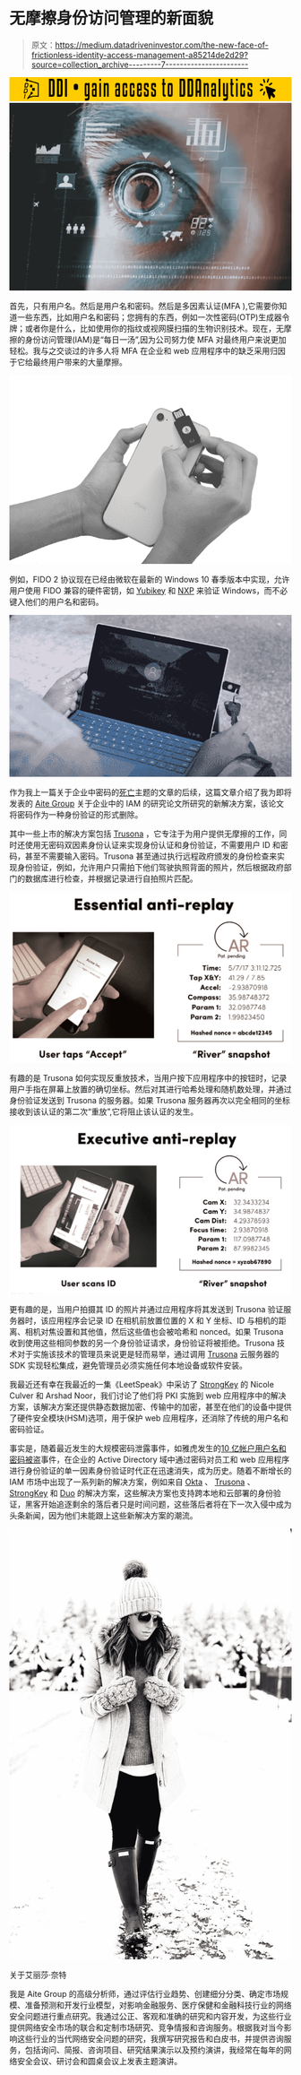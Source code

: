 # 无摩擦身份访问管理的新面貌

> 原文：<https://medium.datadriveninvestor.com/the-new-face-of-frictionless-identity-access-management-a85214de2d29?source=collection_archive---------7----------------------->

[![](img/ab2da2c9d6874268fb25d1f93f393493.png)](http://www.track.datadriveninvestor.com/181206BYellow)![](img/674ab207321f5c48c151cc77d2800dcb.png)

首先，只有用户名。然后是用户名和密码。然后是多因素认证(MFA ),它需要你知道一些东西，比如用户名和密码；您拥有的东西，例如一次性密码(OTP)生成器令牌；或者你是什么，比如使用你的指纹或视网膜扫描的生物识别技术。现在，无摩擦的身份访问管理(IAM)是“每日一汤”,因为公司努力使 MFA 对最终用户来说更加轻松。我与之交谈过的许多人将 MFA 在企业和 web 应用程序中的缺乏采用归因于它给最终用户带来的大量摩擦。

![](img/ac737b1d74911303b72974520748d61e.png)

例如，FIDO 2 协议现在已经由微软在最新的 Windows 10 春季版本中实现，允许用户使用 FIDO 兼容的硬件密钥，如 [Yubikey](https://www.yubico.com/) 和 [NXP](http://www.nxp.com/) 来验证 Windows，而不必键入他们的用户名和密码。

![](img/c9618524b1bbc20bba16e0d903efb94a.png)

作为我上一篇关于企业中密码的[死亡](https://www.linkedin.com/pulse/dear-password-its-me-you-alissa-valentina-knight/)主题的文章的后续，这篇文章介绍了我为即将发表的 [Aite Group](http://www.aitegroup.com/) 关于企业中的 IAM 的研究论文所研究的新解决方案，该论文将密码作为一种身份验证的形式删除。

其中一些上市的解决方案包括 [Trusona](http://www.trusona.com/) ，它专注于为用户提供无摩擦的工作，同时还使用无密码双因素身份认证来实现身份认证和身份验证，不需要用户 ID 和密码，甚至不需要输入密码。Trusona 甚至通过执行远程政府颁发的身份检查来实现身份验证，例如，允许用户只需拍下他们驾驶执照背面的照片，然后根据政府部门的数据库进行检查，并根据记录进行自拍照片匹配。

![](img/ecb2fe1c658f71ce3966c082520a7aad.png)

有趣的是 Trusona 如何实现反重放技术，当用户按下应用程序中的按钮时，记录用户手指在屏幕上放置的确切坐标。然后对其进行哈希处理和随机数处理，并通过身份验证发送到 Trusona 的服务器。如果 Trusona 服务器再次以完全相同的坐标接收到该认证的第二次“重放”,它将阻止该认证的发生。

![](img/7f8f8880ed0acd80e3910f3b674ff9f8.png)

更有趣的是，当用户拍摄其 ID 的照片并通过应用程序将其发送到 Trusona 验证服务器时，该应用程序会记录 ID 在相机前放置位置的 X 和 Y 坐标、ID 与相机的距离、相机对焦设置和其他值，然后这些值也会被哈希和 nonced。如果 Trusona 收到使用这些相同参数的另一个身份验证请求，身份验证将被拒绝。Trusona 技术对于实施该技术的管理员来说更是轻而易举，通过调用 [Trusona](https://www.trusona.com/) 云服务器的 SDK 实现轻松集成，避免管理员必须实施任何本地设备或软件安装。

我最近还有幸在我最近的一集《LeetSpeak》中采访了 [StrongKey](http://www.strongkey.com/) 的 Nicole Culver 和 Arshad Noor，我们讨论了他们将 PKI 实施到 web 应用程序中的解决方案，该解决方案还提供静态数据加密、传输中的加密，甚至在他们的设备中提供了硬件安全模块(HSM)选项，用于保护 web 应用程序，还消除了传统的用户名和密码验证。

事实是，随着最近发生的大规模密码泄露事件，如雅虎发生的[10 亿帐户用户名和密码被盗](https://www.nytimes.com/2016/12/14/technology/yahoo-hack.html)事件，在企业的 Active Directory 域中通过密码对员工和 web 应用程序进行身份验证的单一因素身份验证时代正在迅速消失，成为历史。随着不断增长的 IAM 市场中出现了一系列新的解决方案，例如来自 [Okta](http://www.okta.com/) 、 [Trusona](http://www.trusona.com/) 、 [StrongKey](http://www.strongkey.com/) 和 [Duo](http://www.duosecurity.com/) 的解决方案，这些解决方案也支持跨本地和云部署的身份验证，黑客开始追逐剩余的落后者只是时间问题，这些落后者将在下一次入侵中成为头条新闻，因为他们未能跟上这些新解决方案的潮流。

![](img/2aaa16edf874c993d6e8af5e4a441423.png)

关于艾丽莎·奈特

我是 Aite Group 的高级分析师，通过评估行业趋势、创建细分分类、确定市场规模、准备预测和开发行业模型，对影响金融服务、医疗保健和金融科技行业的网络安全问题进行重点研究。我通过公正、客观和准确的研究和内容开发，为这些行业提供网络安全市场的联合和定制市场研究、竞争情报和咨询服务。根据我对当今影响这些行业的当代网络安全问题的研究，我撰写研究报告和白皮书，并提供咨询服务，包括询问、简报、咨询项目、研究结果演示以及预约演讲，我经常在每年的网络安全会议、研讨会和圆桌会议上发表主题演讲。